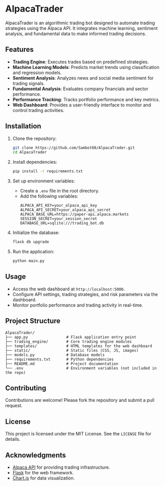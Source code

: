 # AlpacaTrader

AlpacaTrader is an algorithmic trading bot designed to automate trading strategies using the Alpaca API. It integrates machine learning, sentiment analysis, and fundamental data to make informed trading decisions.

## Features

- **Trading Engine**: Executes trades based on predefined strategies.
- **Machine Learning Models**: Predicts market trends using classification and regression models.
- **Sentiment Analysis**: Analyzes news and social media sentiment for trading signals.
- **Fundamental Analysis**: Evaluates company financials and sector performance.
- **Performance Tracking**: Tracks portfolio performance and key metrics.
- **Web Dashboard**: Provides a user-friendly interface to monitor and control trading activities.

## Installation

1. Clone the repository:
   ```bash
   git clone https://github.com/Sambot08/AlpacaTrader.git
   cd AlpacaTrader
   ```

2. Install dependencies:
   ```bash
   pip install -r requirements.txt
   ```

3. Set up environment variables:
   - Create a `.env` file in the root directory.
   - Add the following variables:
     ```env
     ALPACA_API_KEY=your_alpaca_api_key
     ALPACA_API_SECRET=your_alpaca_api_secret
     ALPACA_BASE_URL=https://paper-api.alpaca.markets
     SESSION_SECRET=your_session_secret
     DATABASE_URL=sqlite:///trading_bot.db
     ```

4. Initialize the database:
   ```bash
   flask db upgrade
   ```

5. Run the application:
   ```bash
   python main.py
   ```

## Usage

- Access the web dashboard at `http://localhost:5000`.
- Configure API settings, trading strategies, and risk parameters via the dashboard.
- Monitor portfolio performance and trading activity in real-time.

## Project Structure

```
AlpacaTrader/
├── app.py                 # Flask application entry point
├── trading_engine/        # Core trading engine modules
├── templates/             # HTML templates for the web dashboard
├── static/                # Static files (CSS, JS, images)
├── models.py              # Database models
├── requirements.txt       # Python dependencies
├── README.md              # Project documentation
└── .env                   # Environment variables (not included in the repo)
```

## Contributing

Contributions are welcome! Please fork the repository and submit a pull request.

## License

This project is licensed under the MIT License. See the `LICENSE` file for details.

## Acknowledgments

- [Alpaca API](https://alpaca.markets/) for providing trading infrastructure.
- [Flask](https://flask.palletsprojects.com/) for the web framework.
- [Chart.js](https://www.chartjs.org/) for data visualization.
